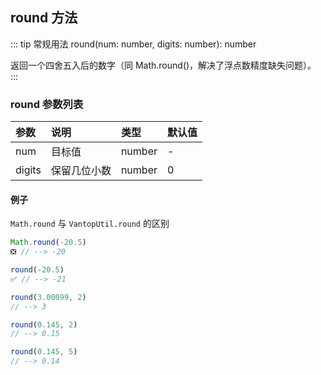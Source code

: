 <!--
 * @Descripttion: 
 * @Author: 蔡远程
 * @Date: 2022-04-22 16:43:39
 * @LastEditTime: 2022-04-22 17:54:17
 * @LastEditors: 蔡远程
-->
## round 方法
::: tip 常规用法
round(num: number, digits: number): number

返回一个四舍五入后的数字（同 Math.round()，解决了浮点数精度缺失问题）。
:::


### round 参数列表
| 参数          | 说明                 | 类型     | 默认值   |
| :----------- |:-----------------| :--------| :--------|
| num         | 目标值     | number | -|
| digits         | 保留几位小数     | number | 0 |

#### 例子
`Math.round` 与 `VantopUtil.round` 的区别
```js
Math.round(-20.5)
❎ // --> -20

round(-20.5)
✅ // --> -21
```

```js
round(3.00099, 2)
// --> 3

round(0.145, 2)
// --> 0.15

round(0.145, 5)
// --> 0.14

```
